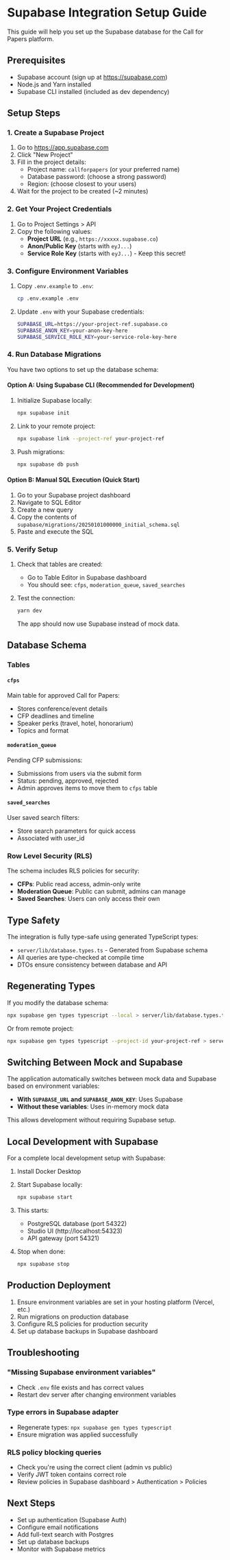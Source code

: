 # Supabase Integration Setup Guide

This guide will help you set up the Supabase database for the Call for Papers platform.

## Prerequisites

- Supabase account (sign up at https://supabase.com)
- Node.js and Yarn installed
- Supabase CLI installed (included as dev dependency)

## Setup Steps

### 1. Create a Supabase Project

1. Go to https://app.supabase.com
2. Click "New Project"
3. Fill in the project details:
   - Project name: `callforpapers` (or your preferred name)
   - Database password: (choose a strong password)
   - Region: (choose closest to your users)
4. Wait for the project to be created (~2 minutes)

### 2. Get Your Project Credentials

1. Go to Project Settings > API
2. Copy the following values:
   - **Project URL** (e.g., `https://xxxxx.supabase.co`)
   - **Anon/Public Key** (starts with `eyJ...`)
   - **Service Role Key** (starts with `eyJ...`) - Keep this secret!

### 3. Configure Environment Variables

1. Copy `.env.example` to `.env`:
   ```bash
   cp .env.example .env
   ```

2. Update `.env` with your Supabase credentials:
   ```bash
   SUPABASE_URL=https://your-project-ref.supabase.co
   SUPABASE_ANON_KEY=your-anon-key-here
   SUPABASE_SERVICE_ROLE_KEY=your-service-role-key-here
   ```

### 4. Run Database Migrations

You have two options to set up the database schema:

#### Option A: Using Supabase CLI (Recommended for Development)

1. Initialize Supabase locally:
   ```bash
   npx supabase init
   ```

2. Link to your remote project:
   ```bash
   npx supabase link --project-ref your-project-ref
   ```

3. Push migrations:
   ```bash
   npx supabase db push
   ```

#### Option B: Manual SQL Execution (Quick Start)

1. Go to your Supabase project dashboard
2. Navigate to SQL Editor
3. Create a new query
4. Copy the contents of `supabase/migrations/20250101000000_initial_schema.sql`
5. Paste and execute the SQL

### 5. Verify Setup

1. Check that tables are created:
   - Go to Table Editor in Supabase dashboard
   - You should see: `cfps`, `moderation_queue`, `saved_searches`

2. Test the connection:
   ```bash
   yarn dev
   ```

   The app should now use Supabase instead of mock data.

## Database Schema

### Tables

#### `cfps`
Main table for approved Call for Papers:
- Stores conference/event details
- CFP deadlines and timeline
- Speaker perks (travel, hotel, honorarium)
- Topics and format

#### `moderation_queue`
Pending CFP submissions:
- Submissions from users via the submit form
- Status: pending, approved, rejected
- Admin approves items to move them to `cfps` table

#### `saved_searches`
User saved search filters:
- Store search parameters for quick access
- Associated with user_id

### Row Level Security (RLS)

The schema includes RLS policies for security:

- **CFPs**: Public read access, admin-only write
- **Moderation Queue**: Public can submit, admins can manage
- **Saved Searches**: Users can only access their own

## Type Safety

The integration is fully type-safe using generated TypeScript types:

- `server/lib/database.types.ts` - Generated from Supabase schema
- All queries are type-checked at compile time
- DTOs ensure consistency between database and API

## Regenerating Types

If you modify the database schema:

```bash
npx supabase gen types typescript --local > server/lib/database.types.ts
```

Or from remote project:

```bash
npx supabase gen types typescript --project-id your-project-ref > server/lib/database.types.ts
```

## Switching Between Mock and Supabase

The application automatically switches between mock data and Supabase based on environment variables:

- **With `SUPABASE_URL` and `SUPABASE_ANON_KEY`**: Uses Supabase
- **Without these variables**: Uses in-memory mock data

This allows development without requiring Supabase setup.

## Local Development with Supabase

For a complete local development setup with Supabase:

1. Install Docker Desktop

2. Start Supabase locally:
   ```bash
   npx supabase start
   ```

3. This starts:
   - PostgreSQL database (port 54322)
   - Studio UI (http://localhost:54323)
   - API gateway (port 54321)

4. Stop when done:
   ```bash
   npx supabase stop
   ```

## Production Deployment

1. Ensure environment variables are set in your hosting platform (Vercel, etc.)
2. Run migrations on production database
3. Configure RLS policies for production security
4. Set up database backups in Supabase dashboard

## Troubleshooting

### "Missing Supabase environment variables"
- Check `.env` file exists and has correct values
- Restart dev server after changing environment variables

### Type errors in Supabase adapter
- Regenerate types: `npx supabase gen types typescript`
- Ensure migration was applied successfully

### RLS policy blocking queries
- Check you're using the correct client (admin vs public)
- Verify JWT token contains correct role
- Review policies in Supabase dashboard > Authentication > Policies

## Next Steps

- Set up authentication (Supabase Auth)
- Configure email notifications
- Add full-text search with Postgres
- Set up database backups
- Monitor with Supabase metrics
